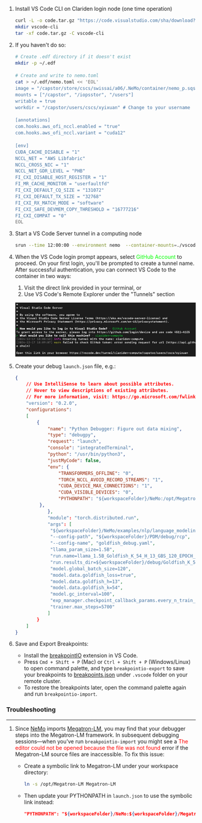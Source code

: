 1. Install VS Code CLI on Clariden login node (one time operation)

   ```bash
   curl -L -o code.tar.gz "https://code.visualstudio.com/sha/download?build=stable&os=cli-alpine-arm64"
   mkdir vscode-cli
   tar -xf code.tar.gz -C vscode-cli
   ```

2. If you haven't do so:
    ```bash
    # Create .edf directory if it doesn't exist
    mkdir -p ~/.edf

    # Create and write to nemo.toml
    cat > ~/.edf/nemo.toml << 'EOL'
    image = "/capstor/store/cscs/swissai/a06/.NeMo/container/nemo_p.sqsh"
    mounts = ["/capstor", "/iopsstor", "/users"]
    writable = true
    workdir = "/capstor/users/cscs/xyixuan" # Change to your username

    [annotations]
    com.hooks.aws_ofi_nccl.enabled = "true"
    com.hooks.aws_ofi_nccl.variant = "cuda12"

    [env]
    CUDA_CACHE_DISABLE = "1"
    NCCL_NET = "AWS Libfabric"
    NCCL_CROSS_NIC = "1"
    NCCL_NET_GDR_LEVEL = "PHB"
    FI_CXI_DISABLE_HOST_REGISTER = "1"
    FI_MR_CACHE_MONITOR = "userfaultfd"
    FI_CXI_DEFAULT_CQ_SIZE = "131072"
    FI_CXI_DEFAULT_TX_SIZE = "32768"
    FI_CXI_RX_MATCH_MODE = "software"
    FI_CXI_SAFE_DEVMEM_COPY_THRESHOLD = "16777216"
    FI_CXI_COMPAT = "0"
    EOL
    ```

3.  Start a VS Code Server tunnel in a computing node

    ```bash
    srun --time 12:00:00 --environment nemo  --container-mounts=./vscode-cli/code:/code --pty /code tunnel --accept-server-license-terms
    ```

4. When the VS Code login prompt appears, select <span style="color: #00ff00">GitHub Account</span> to proceed. On your first login, you'll be prompted to create a tunnel name. After successful authentication, you can connect VS Code to the container in two ways:
    1. Visit the direct link provided in your terminal, or
    2. Use VS Code's Remote Explorer under the "Tunnels" section

    
    ![VS Code create tunnel](vscode-remote-debug-prompt.png)

5. Create your debug `launch.json` file, e.g.:

   ```json
   {
       // Use IntelliSense to learn about possible attributes.
       // Hover to view descriptions of existing attributes.
       // For more information, visit: https://go.microsoft.com/fwlink/?linkid=830387
       "version": "0.2.0",
       "configurations": 
       [
           {
               "name": "Python Debugger: Figure out data mixing",
               "type": "debugpy",
               "request": "launch",
               "console": "integratedTerminal",
               "python": "/usr/bin/python3",
               "justMyCode": false,
               "env": {
                   "TRANSFORMERS_OFFLINE": "0",
                   "TORCH_NCCL_AVOID_RECORD_STREAMS": "1",
                   "CUDA_DEVICE_MAX_CONNECTIONS": "1",
                   "CUDA_VISIBLE_DEVICES": "0",
                   "PYTHONPATH": "${workspaceFolder}/NeMo:/opt/Megatron-LM"
            },
               },
               "module": "torch.distributed.run",
               "args": [
                "${workspaceFolder}/NeMo/examples/nlp/language_modeling/megatron_gpt_pretraining.py",
                "--config-path", "${workspaceFolder}/PDM/debug/rcp",
                "--config-name", "goldfish_debug.yaml",
                "llama_param_size=1.5B",
                "run.name=llama_1.5B_Goldfish_K_54_H_13_GBS_120_EPOCH_76",
                "run.results_dir=${workspaceFolder}/debug/Goldfish_K_54_H_13/GBS_120_EPOCH_76",
                "model.global_batch_size=120",
                "model.data.goldfish_loss=true",
                "model.data.goldfish_h=13",
                "model.data.goldfish_k=54",
                "model.gc_interval=100",
                "exp_manager.checkpoint_callback_params.every_n_train_steps=75",
                "trainer.max_steps=5700"
               ]
           }
       ]
   }
   ```
6. Save and Export Breakpoints:
    * Install the [breakpointIO](https://github.com/redspart/breakpoint-io) extension in VS Code.
    * Press `Cmd + Shift + P` (Mac) or `Ctrl + Shift + P` (Windows/Linux) to open command palette, and type `breakpointio-export` to save your breakpoints to [breakpoints.json](../debug/rcp/breakpoints.json) under `.vscode` folder on your remote cluster. 
    * To restore the breakpoints later, open the command palette again and run `breakpointio-import`.

### Troubleshooting
---
1. Since [NeMo](https://github.com/TJ-Solergibert/NeMo) imports [Megatron-LM](https://github.com/TJ-Solergibert/Megatron-LM/tree/goldfish), you may find that your debugger steps into the Megatron-LM framework. In subsequent debugging sessions—when you’ve run `breakpointio-import` you might see a <span style="color: #ff0000">The editor could not be opened because the file was not found</span> error if the Megatron-LM source files are inaccessible. To fix this issue:
    
    * Create a symbolic link to Megatron-LM under your workspace directory:
        ```bash
        ln -s /opt/Megatron-LM Megatron-LM
        ```
    *  Then update your PYTHONPATH in `launch.json` to use the symbolic link instead:
        ```json
        "PYTHONPATH": "${workspaceFolder}/NeMo:${workspaceFolder}/Megatron-LM"
        ```